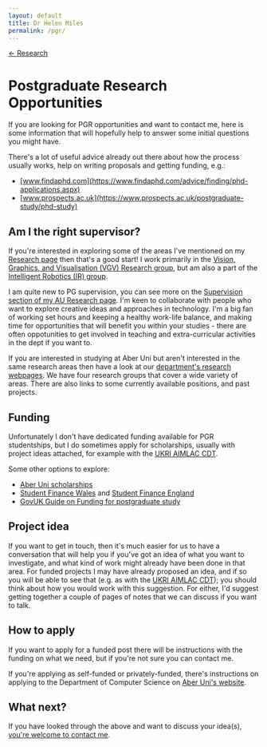 ```yaml
---
layout: default
title: Dr Helen Miles
permalink: /pgr/
---
```


[<- Research](research.markdown)

# Postgraduate Research Opportunities
If you are looking for PGR opportunities and want to contact me, here is some information that will hopefully help to answer some initial questions you might have.

There's a lot of useful advice already out there about how the process usually works, help on writing proposals and getting funding, e.g.:
- [www.findaphd.com](https://www.findaphd.com/advice/finding/phd-applications.aspx)
- [www.prospects.ac.uk](https://www.prospects.ac.uk/postgraduate-study/phd-study)

## Am I the right supervisor?
If you're interested in exploring some of the areas I've mentioned on my [Research page](research.markdown) then that's a good start! I work primarily in the [Vision, Graphics, and Visualisation (VGV) Research group](https://www.aber.ac.uk/en/cs/research/vgv/), but am also a part of the [Intelligent Robotics (IR) group](https://www.aber.ac.uk/en/cs/research/ir/). 

I am quite new to PG supervision, you can see more on the [Supervision section of my AU Research page](https://pure.aber.ac.uk/portal/en/persons/helen-miles(7b18b132-9dc9-4f58-83cb-271020a0418f)/supervision.html). I'm keen to collaborate with people who want to explore creative ideas and approaches in technology. I'm a big fan of working set hours and keeping a healthy work-life balance, and making time for opportunities that will benefit you within your studies - there are often oppotunities to get involved in teaching and extra-curricular activities in the dept if you want to. 

If you are interested in studying at Aber Uni but aren't interested in the same research areas then have a look at our [department's research webpages](https://www.aber.ac.uk/en/cs/research/). We have four research groups that cover a wide variety of areas. There are also links to some currently available positions, and past projects.

## Funding
Unfortunately I don't have dedicated funding available for PGR studentships, but I do sometimes apply for scholarships, usually with project ideas attached, for example with the [UKRI AIMLAC CDT](http://cdt-aimlac.org/cdt-main.html).

Some other options to explore:
- [Aber Uni scholarships](https://www.aber.ac.uk/en/study-with-us/fees/postgrad/uk/research/)
- [Student Finance Wales](https://www.studentfinancewales.co.uk/postgraduate-finance/doctoral/) and [Student Finance England](https://www.gov.uk/doctoral-loan)
- [GovUK Guide on Funding for postgraduate study](https://www.gov.uk/funding-for-postgraduate-study)

## Project idea
If you want to get in touch, then it's much easier for us to have a conversation that will help you if you've got an idea of what you want to investigate, and what kind of work might already have been done in that area. For funded projects I may have already proposed an idea, and if so you will be able to see that (e.g. as with the [UKRI AIMLAC CDT](http://cdt-aimlac.org/cdt-main.html)); you should think about how you would work with this suggestion. For either, I'd suggest getting together a couple of pages of notes that we can discuss if you want to talk. 

## How to apply
If you want to apply for a funded post there will be instructions with the funding on what we need, but if you're not sure you can contact me.

If you're applying as self-funded or privately-funded, there's instructions on applying to the Department of Computer Science on [Aber Uni's website](https://courses.aber.ac.uk/postgraduate/computer-science-research/).

## What next?
If you have looked through the above and want to discuss your idea(s), [you're welcome to contact me](https://pure.aber.ac.uk/portal/en/persons/helen-miles(7b18b132-9dc9-4f58-83cb-271020a0418f).html).
